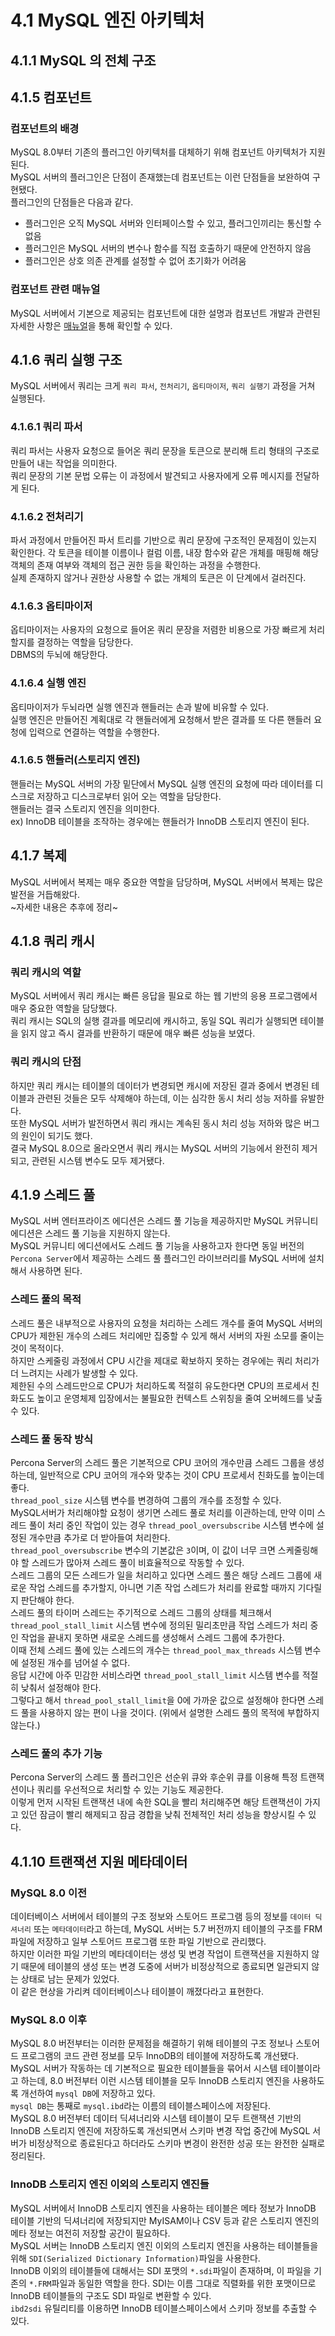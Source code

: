 # 4.1 MySQL 엔진 아키텍처

## 4.1.1 MySQL 의 전체 구조

## 4.1.5 컴포넌트

### 컴포넌트의 배경
MySQL 8.0부터 기존의 플러그인 아키텍처를 대체하기 위해 컴포넌트 아키텍처가 지원된다.   
MySQL 서버의 플러그인은 단점이 존재했는데 컴포넌트는 이런 단점들을 보완하여 구현됐다.   
플러그인의 단점들은 다음과 같다.
- 플러그인은 오직 MySQL 서버와 인터페이스할 수 있고, 플러그인끼리는 통신할 수 없음
- 플러그인은 MySQL 서버의 변수나 함수를 직접 호출하기 때문에 안전하지 않음
- 플러그인은 상호 의존 관계를 설정할 수 없어 초기화가 어려움

### 컴포넌트 관련 매뉴얼
MySQL 서버에서 기본으로 제공되는 컴포넌트에 대한 설명과 컴포넌트 개발과 관련된 자세한 사항은 [매뉴얼](https://dev.mysql.com/doc/refman/8.0/en/components.html)을 통해 확인할 수 있다.

## 4.1.6 쿼리 실행 구조
MySQL 서버에서 쿼리는 크게 `쿼리 파서`, `전처리기`, `옵티마이저`, `쿼리 실행기` 과정을 거쳐 실행된다.

### 4.1.6.1 쿼리 파서
쿼리 파서는 사용자 요청으로 들어온 쿼리 문장을 토큰으로 분리해 트리 형태의 구조로 만들어 내는 작업을 의미한다.   
쿼리 문장의 기본 문법 오류는 이 과정에서 발견되고 사용자에게 오류 메시지를 전달하게 된다.

### 4.1.6.2 전처리기
파서 과정에서 만들어진 파서 트리를 기반으로 쿼리 문장에 구조적인 문제점이 있는지 확인한다.
각 토큰을 테이블 이름이나 컬럼 이름, 내장 함수와 같은 개체를 매핑해 해당 객체의 존재 여부와 객체의 접근 권한 등을 확인하는 과정을 수행한다.   
실제 존재하지 않거나 권한상 사용할 수 없는 개체의 토큰은 이 단계에서 걸러진다.

### 4.1.6.3 옵티마이저
옵티마이저는 사용자의 요청으로 들어온 쿼리 문장을 저렴한 비용으로 가장 빠르게 처리할지를 결정하는 역할을 담당한다.   
DBMS의 두뇌에 해당한다.

### 4.1.6.4 실행 엔진
옵티마이저가 두뇌라면 실행 엔진과 핸들러는 손과 발에 비유할 수 있다.   
실행 엔진은 만들어진 계획대로 각 핸들러에게 요청해서 받은 결과를 또 다른 핸들러 요청에 입력으로 연결하는 역할을 수행한다.

### 4.1.6.5 핸들러(스토리지 엔진)
핸들러는 MySQL 서버의 가장 밑단에서 MySQL 실행 엔진의 요청에 따라 데이터를 디스크로 저장하고 디스크로부터 읽어 오는 역할을 담당한다.   
핸들러는 결국 스토리지 엔진을 의미한다.   
ex) InnoDB 테이블을 조작하는 경우에는 핸들러가 InnoDB 스토리지 엔진이 된다.

## 4.1.7 복제
MySQL 서버에서 복제는 매우 중요한 역할을 담당하며, MySQL 서버에서 복제는 많은 발전을 거듭해왔다.   
~자세한 내용은 추후에 정리~   

## 4.1.8 쿼리 캐시

### 쿼리 캐시의 역할
MySQL 서버에서 쿼리 캐시는 빠른 응답을 필요로 하는 웹 기반의 응용 프로그램에서 매우 중요한 역할을 담당했다.   
쿼리 캐시는 SQL의 실행 결과를 메모리에 캐시하고, 동일 SQL 쿼리가 실행되면 테이블을 읽지 않고 즉시 결과를 반환하기 때문에 매우 빠른 성능을 보였다.  

### 쿼리 캐시의 단점
하지만 쿼리 캐시는 테이블의 데이터가 변경되면 캐시에 저장된 결과 중에서 변경된 테이블과 관련된 것들은 모두 삭제해야 하는데, 이는 심각한 동시 처리 성능 저하를 유발한다.   
또한 MySQL 서버가 발전하면서 쿼리 캐시는 계속된 동시 처리 성능 저하와 많은 버그의 원인이 되기도 했다.   
결국 MySQL 8.0으로 올라오면서 쿼리 캐시는 MySQL 서버의 기능에서 완전히 제거되고, 관련된 시스템 변수도 모두 제거됐다.

## 4.1.9 스레드 풀
MySQL 서버 엔터프라이즈 에디션은 스레드 풀 기능을 제공하지만 MySQL 커뮤니티 에디션은 스레드 풀 기능을 지원하지 않는다.   
MySQL 커뮤니티 에디션에서도 스레드 풀 기능을 사용하고자 한다면 동일 버전의 `Percona Server`에서 제공하는 스레드 풀 플러그인 라이브러리를 MySQL 서버에 설치해서 사용하면 된다.   

### 스레드 풀의 목적
스레드 풀은 내부적으로 사용자의 요청을 처리하는 스레드 개수를 줄여 MySQL 서버의 CPU가 제한된 개수의 스레드 처리에만 집중할 수 있게 해서 서버의 자원 소모를 줄이는 것이 목적이다.   
하지만 스케줄링 과정에서 CPU 시간을 제대로 확보하지 못하는 경우에는 쿼리 처리가 더 느려지는 사례가 발생할 수 있다.   
제한된 수의 스레드만으로 CPU가 처리하도록 적절히 유도한다면 CPU의 프로세서 친화도도 높이고 운영체제 입장에서는 불필요한 컨텍스트 스위칭을 줄여 오버헤드를 낮출 수 있다.   

### 스레드 풀 동작 방식
Percona Server의 스레드 풀은 기본적으로 CPU 코어의 개수만큼 스레드 그룹을 생성하는데, 일반적으로 CPU 코어의 개수와 맞추는 것이 CPU 프로세서 친화도를 높이는데 좋다.   
`thread_pool_size` 시스템 변수를 변경하여 그룹의 개수를 조정할 수 있다.   
MySQL서버가 처리해야할 요청이 생기면 스레드 풀로 처리를 이관하는데, 만약 이미 스레드 풀이 처리 중인 작업이 있는 경우 `thread_pool_oversubscribe` 시스템 변수에 설정된 개수만큼 추가로 더 받아들여 처리한다.   
`thread_pool_oversubscribe` 변수의 기본값은 `3`이며, 이 값이 너무 크면 스케줄링해야 할 스레드가 많아져 스레드 풀이 비효율적으로 작동할 수 있다.   
스레드 그룹의 모든 스레드가 일을 처리하고 있다면 스레드 풀은 해당 스레드 그룹에 새로운 작업 스레드를 추가할지, 아니면 기존 작업 스레드가 처리를 완료할 때까지 기다릴지 판단해야 한다.   
스레드 풀의 타이머 스레드는 주기적으로 스레드 그룹의 상태를 체크해서 `thread_pool_stall_limit` 시스템 변수에 정의된 밀리초만큼 작업 스레드가 처리 중인 작업을 끝내지 못하면 새로운 스레드를 생성해서 스레드 그룹에 추가한다.   
이때 전체 스레드 풀에 있는 스레드의 개수는 `thread_pool_max_threads` 시스템 변수에 설정된 개수를 넘어설 수 없다.   
응답 시간에 아주 민감한 서비스라면 `thread_pool_stall_limit` 시스템 변수를 적절히 낮춰서 설정해야 한다.   
그렇다고 해서 `thread_pool_stall_limit`을 0에 가까운 값으로 설정해야 한다면 스레드 풀을 사용하지 않는 편이 나을 것이다. (위에서 설명한 스레드 풀의 목적에 부합하지 않는다.)   

### 스레드 풀의 추가 기능
Percona Server의 스레드 풀 플러그인은 선순위 큐와 후순위 큐를 이용해 특정 트랜잭션이나 쿼리를 우선적으로 처리할 수 있는 기능도 제공한다.   
이렇게 먼저 시작된 트랜잭션 내에 속한 SQL을 빨리 처리해주면 해당 트랜잭션이 가지고 있던 잠금이 빨리 해제되고 잠금 경합을 낮춰 전체적인 처리 성능을 향상시킬 수 있다.  

## 4.1.10 트랜잭션 지원 메타데이터

### MySQL 8.0 이전
데이터베이스 서버에서 테이블의 구조 정보와 스토어드 프로그램 등의 정보를 `데이터 딕셔너리` 또는 `메타데이터`라고 하는데, MySQL 서버는 5.7 버전까지 테이블의 구조를 FRM 파일에 저장하고 일부 스토어드 프로그램 또한 파일 기반으로 관리했다.  
하지만 이러한 파일 기반의 메타데이터는 생성 및 변경 작업이 트랜잭션을 지원하지 않기 때문에 테이블의 생성 또는 변경 도중에 서버가 비정상적으로 종료되면 일관되지 않는 상태로 남는 문제가 있었다.   
이 같은 현상을 가리켜 데이터베이스나 테이블이 깨졌다라고 표현한다.   

### MySQL 8.0 이후
MySQL 8.0 버전부터는 이러한 문제점을 해결하기 위해 테이블의 구조 정보나 스토어드 프로그램의 코드 관련 정보를 모두 InnoDB의 테이블에 저장하도록 개선됐다.    
MySQL 서버가 작동하는 데 기본적으로 필요한 테이블들을 묶어서 시스템 테이블이라고 하는데, 8.0 버전부터 이런 시스템 테이블을 모두 InnoDB 스토리지 엔진을 사용하도록 개선하여 `mysql DB`에 저장하고 있다.   
`mysql DB`는 통째로 `mysql.ibd`라는 이름의 테이블스페이스에 저장된다.   
MySQL 8.0 버전부터 데이터 딕셔너리와 시스템 테이블이 모두 트랜잭션 기반의 InnoDB 스토리지 엔진에 저장하도록 개선되면서 스키마 변경 작업 중간에 MySQL 서버가 비정상적으로 종료된다고 하더라도 스키마 변경이 완전한 성공 또는 완전한 실패로 정리된다.

### InnoDB 스토리지 엔진 이외의 스토리지 엔진들
MySQL 서버에서 InnoDB 스토리지 엔진을 사용하는 테이블은 메타 정보가 InnoDB 테이블 기반의 딕셔너리에 저장되지만 MyISAM이나 CSV 등과 같은 스토리지 엔진의 메타 정보는 여전히 저장할 공간이 필요하다.   
MySQL 서버는 InnoDB 스토리지 엔진 이외의 스토리지 엔진을 사용하는 테이블들을 위해 `SDI(Serialized Dictionary Information)`파일을 사용한다.   
InnoDB 이외의 테이블들에 대해서는 SDI 포맷의 `*.sdi`파일이 존재하며, 이 파일을 기존의 `*.FRM`파일과 동일한 역할을 한다.
SDI는 이름 그대로 직렬화를 위한 포맷이므로 InnoDB 테이블들의 구조도 SDI 파일로 변환할 수 있다.   
`ibd2sdi` 유틸리티를 이용하면 InnoDB 테이블스페이스에서 스키마 정보를 추출할 수 있다.   
